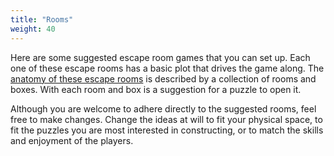 ```yaml
---
title: "Rooms"
weight: 40
---
```


Here are some suggested escape room games that you can set up. Each one of
these escape rooms has a basic plot that drives the game along. The
[anatomy of these escape rooms] is described by a collection of rooms and
boxes. With each room and box is a suggestion for a puzzle to open it.

Although you are welcome to adhere directly to the suggested rooms, feel
free to make changes. Change the ideas at will to fit your physical space,
to fit the puzzles you are most interested in constructing, or to match the
skills and enjoyment of the players.


[anatomy of these escape rooms]: /getting-started/#anatomy-of-an-escape-room
